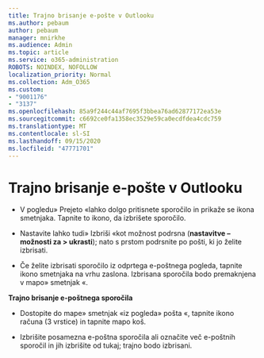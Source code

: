 ```yaml
---
title: Trajno brisanje e-pošte v Outlooku
ms.author: pebaum
author: pebaum
manager: mnirkhe
ms.audience: Admin
ms.topic: article
ms.service: o365-administration
ROBOTS: NOINDEX, NOFOLLOW
localization_priority: Normal
ms.collection: Adm_O365
ms.custom:
- "9001176"
- "3137"
ms.openlocfilehash: 85a9f244c44af7695f3bbea76ad62877172ea53e
ms.sourcegitcommit: c6692ce0fa1358ec3529e59ca0ecdfdea4cdc759
ms.translationtype: MT
ms.contentlocale: sl-SI
ms.lasthandoff: 09/15/2020
ms.locfileid: "47771701"
---
```

# <a name="permanently-delete-an-email-in-outlook"></a>Trajno brisanje e-pošte v Outlooku

- V pogledu» Prejeto «lahko dolgo pritisnete sporočilo in prikaže se ikona smetnjaka. Tapnite to ikono, da izbrišete sporočilo.

- Nastavite lahko tudi» Izbriši «kot možnost podrsna (**nastavitve – možnosti za > ukrasti**); nato s prstom podrsnite po pošti, ki jo želite izbrisati. 

- Če želite izbrisati sporočilo iz odprtega e-poštnega pogleda, tapnite ikono smetnjaka na vrhu zaslona. Izbrisana sporočila bodo premaknjena v mapo» smetnjak «. 

**Trajno brisanje e-poštnega sporočila**

- Dostopite do mape» smetnjak «iz pogleda» pošta «, tapnite ikono računa (3 vrstice) in tapnite mapo koš.

- Izbrišite posamezna e-poštna sporočila ali označite več e-poštnih sporočil in jih izbrišite od tukaj; trajno bodo izbrisani.